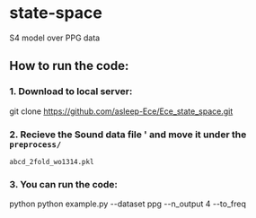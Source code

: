 # state-space
S4 model over PPG data
## How to run the code:
### 1. Download to local server:
  git clone <https://github.com/asleep-Ece/Ece_state_space.git>
### 2. Recieve the Sound data file ' and move it under the `preprocess/`
  `abcd_2fold_wo1314.pkl`
### 3. You can run the code:
  python python example.py --dataset ppg --n_output 4 --to_freq <Down sample rate>

